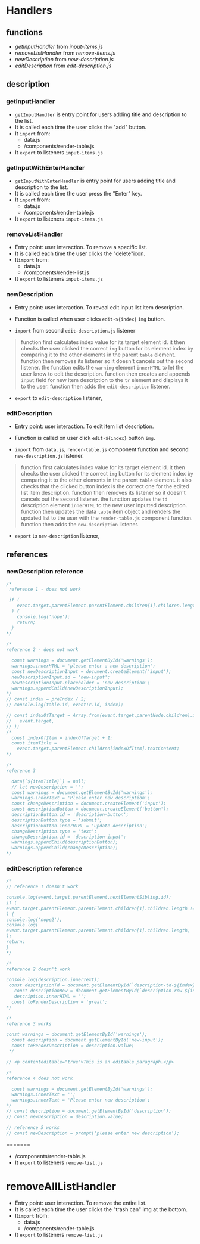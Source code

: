 # Handlers

## functions

- _getInputHandler_ from _input-items.js_
- _removeListHandler_ from _remove-items.js_
- _newDescription_ from _new-description.js_
- _editDescription_ from _edit-description.js_

## description

### getInputHandler

- `getInputHandler` is entry point for users adding title and description to the list.
- It is called each time the user clicks the "add" button.
- It `import` from:
  - data.js
  - /components/render-table.js
- It `export` to listeners `input-items.js`

### getInputWithEnterHandler

- `getInputWithEnterHandler` is entry point for users adding title and description to the list.
- It is called each time the user press the "Enter" key.
- It `import` from:
  - data.js
  - /components/render-table.js
- It `export` to listeners `input-items.js`

### removeListHandler

- Entry point: user interaction. To remove a specific list.
- It is called each time the user clicks the "delete"icon.
- It`import` from:
  - data.js
  - /components/render-list.js
- It `export` to listeners `input-items.js`

### newDescription

- Entry point: user interaction. To reveal edit input list item description.

- Function is called when user clicks `edit-${index}` `img` button.

- `import` from second `edit-description.js` listener

> function first calculates index value for its target element id. it then checks the user clicked the correct `img` button for its element index by comparing it to the other elements in the parent `table` element.
> function then removes its listener so it doesn't cancels out the second listener.
> the function edits the `warning` element `innerHTML` to let the user know to edit the description.
> function then creates and appends `input` field for new item description to the `tr` element and displays it to the user.
> function then adds the `edit-description` listener.

- `export` to `edit-description` listener,

### editDescription

- Entry point: user interaction. To edit item list description.

- Function is called on user click `edit-${index}` button `img`.

- `import` from `data.js`, `render-table.js` component function and second `new-description.js` listener.

> function first calculates index value for its target element id. it then checks the user clicked the correct `img` button for its element index by comparing it to the other elements in the parent `table` element. it also checks that the clicked button index is the correct one for the edited list item description.
> function then removes its listener so it doesn't cancels out the second listener.
> the function updates the `td` description element `innerHTML` to the new user inputted description.
> function then updates the data `table` item object and renders the updated list to the user with the `render-table.js` component function.
> function then adds the `new-description` listener.

- `export` to `new-description` listener,

## references

### newDescription reference

```js
/* 
 reference 1 - does not work

 if (
    event.target.parentElement.parentElement.children[1].children.length === 2
  ) {
    console.log('nope');
    return;
  }
*/

/*
reference 2 - does not work

  const warnings = document.getElementById('warnings');
  warnings.innerHTML = 'please enter a new description';
  const newDescriptionInput = document.createElement('input');
  newDescriptionInput.id = 'new-input';
  newDescriptionInput.placeholder = 'new description';
  warnings.appendChild(newDescriptionInput);
*/
// const index = preIndex / 2;
// console.log(table.id, eventTr.id, index);

// const indexOfTarget = Array.from(event.target.parentNode.children).indexOf(
//   event.target,
// );
/* 
  const indexOfItem = indexOfTarget + 1;
  const itemTitle =
    event.target.parentElement.children[indexOfItem].textContent;
*/

/*
reference 3

  data[`${itemTitle}`] = null;
  // let newDescription = '';
  const warnings = document.getElementById('warnings');
  warnings.innerText = 'Please enter new description';
  const changeDescription = document.createElement('input');
  const descriptionButton = document.createElement('button');
  descriptionButton.id = 'description-button';
  descriptionButton.type = 'submit';
  descriptionButton.innerHTML = 'update description';
  changeDescription.type = 'text';
  changeDescription.id = 'description-input';
  warnings.appendChild(descriptionButton);
  warnings.appendChild(changeDescription);
*/
```

### editDescription reference

```js
/*
// reference 1 doesn't work

console.log(event.target.parentElement.nextElementSibling.id);
if (
event.target.parentElement.parentElement.children[1].children.length !== 2
) {
console.log('nope2');
console.log(
event.target.parentElement.parentElement.children[1].children.length,
);
return;
}
*/

/*
reference 2 doesn't work

console.log(description.innerText);
 const descriptionTd = document.getElementById(`description-td-${index}`);
   const descriptionRow = document.getElementById(`description-row-${index}`);
   description.innerHTML = '';
  const toRenderDescription = 'great';
*/

/*
reference 3 works

const warnings = document.getElementById('warnings');
  const description = document.getElementById('new-input');
  const toRenderDescription = description.value;
 */

// <p contenteditable="true">This is an editable paragraph.</p>

/*
reference 4 does not work

  const warnings = document.getElementById('warnings');
  warnings.innerText = '';
  warnings.innerText = 'Please enter new description';
*/
// const description = document.getElementById('description');
// const newDescription = description.value;

// reference 5 works
// const newDescription = prompt('please enter new description');
```
=======
  - /components/render-table.js
- It `export` to listeners `remove-list.js`

# removeAllListHandler

- Entry point: user interaction. To remove the entire list.
- It is called each time the user clicks the "trash can" img at the bottom.
- It`import` from:
  - data.js
  - /components/render-table.js
- It `export` to listeners `remove-list.js`
